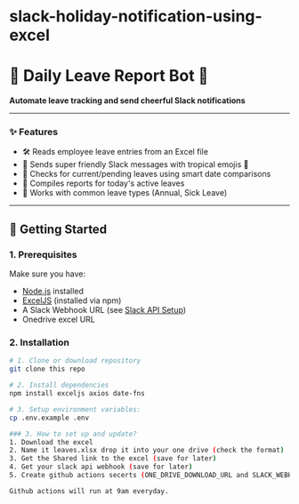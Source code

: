 # slack-holiday-notification-using-excel

# 🌴 **Daily Leave Report Bot** 🌴
**Automate leave tracking and send cheerful Slack notifications**

---

### ✨ **Features**
- 🛠️ Reads employee leave entries from an Excel file
- 🎉 Sends super friendly Slack messages with tropical emojis 🌺
- 📅 Checks for current/pending leaves using smart date comparisons
- 🎯 Compiles reports for today's active leaves
- 🚀 Works with common leave types (Annual, Sick Leave)

---

## 🚀 Getting Started

### 1. Prerequisites
Make sure you have:
- [Node.js](https://nodejs.org) installed
- [ExcelJS](https://www.npmjs.com/package/exceljs) (installed via npm)
- A Slack Webhook URL (see [Slack API Setup](https://api.slack.com/messaging/webhooks))
- Onedrive excel URL

### 2. Installation
```bash
# 1. Clone or download repository
git clone this repo

# 2. Install dependencies
npm install exceljs axios date-fns

# 3. Setup environment variables:
cp .env.example .env

### 3. How to set up and update?
1. Download the excel
2. Name it leaves.xlsx drop it into your one drive (check the format)
3. Get the Shared link to the excel (save for later)
4. Get your slack api webhook (save for later)
5. Create github actions secerts (ONE_DRIVE_DOWNLOAD_URL and SLACK_WEBHOOK_URL)

Github actions will run at 9am everyday. 
